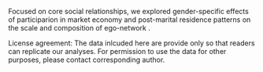 Focused on core social relationships, we explored gender-specific effects of participarion in market economy and post-marital residence patterns on the scale and composition of ego-network .

License agreement: The data inlcuded here are provide only so that readers can replicate our analyses. For permission to use the data for other purposes, please contact corresponding author.
